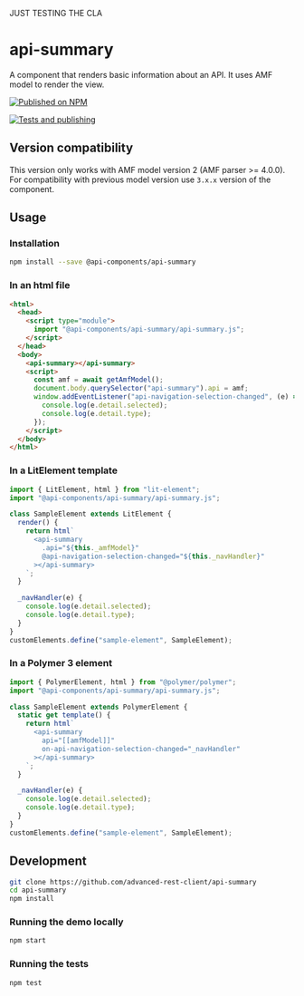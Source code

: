 JUST TESTING THE CLA

# api-summary

A component that renders basic information about an API.
It uses AMF model to render the view.

[![Published on NPM](https://img.shields.io/npm/v/@api-components/api-summary.svg)](https://www.npmjs.com/package/@api-components/api-summary)

[![Tests and publishing](https://github.com/advanced-rest-client/api-summary/actions/workflows/deployment.yml/badge.svg)](https://github.com/advanced-rest-client/api-summary/actions/workflows/deployment.yml)

## Version compatibility

This version only works with AMF model version 2 (AMF parser >= 4.0.0).
For compatibility with previous model version use `3.x.x` version of the component.

## Usage

### Installation

```sh
npm install --save @api-components/api-summary
```

### In an html file

```html
<html>
  <head>
    <script type="module">
      import "@api-components/api-summary/api-summary.js";
    </script>
  </head>
  <body>
    <api-summary></api-summary>
    <script>
      const amf = await getAmfModel();
      document.body.querySelector("api-summary").api = amf;
      window.addEventListener("api-navigation-selection-changed", (e) => {
        console.log(e.detail.selected);
        console.log(e.detail.type);
      });
    </script>
  </body>
</html>
```

### In a LitElement template

```js
import { LitElement, html } from "lit-element";
import "@api-components/api-summary/api-summary.js";

class SampleElement extends LitElement {
  render() {
    return html`
      <api-summary
        .api="${this._amfModel}"
        @api-navigation-selection-changed="${this._navHandler}"
      ></api-summary>
    `;
  }

  _navHandler(e) {
    console.log(e.detail.selected);
    console.log(e.detail.type);
  }
}
customElements.define("sample-element", SampleElement);
```

### In a Polymer 3 element

```js
import { PolymerElement, html } from "@polymer/polymer";
import "@api-components/api-summary/api-summary.js";

class SampleElement extends PolymerElement {
  static get template() {
    return html`
      <api-summary
        api="[[amfModel]]"
        on-api-navigation-selection-changed="_navHandler"
      ></api-summary>
    `;
  }

  _navHandler(e) {
    console.log(e.detail.selected);
    console.log(e.detail.type);
  }
}
customElements.define("sample-element", SampleElement);
```

## Development

```sh
git clone https://github.com/advanced-rest-client/api-summary
cd api-summary
npm install
```

### Running the demo locally

```sh
npm start
```

### Running the tests

```sh
npm test
```
